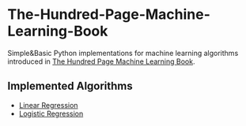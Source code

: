 # The-Hundred-Page-Machine-Learning-Book
Simple&Basic Python implementations for machine learning algorithms introduced in [The Hundred Page Machine Learning Book](http://themlbook.com).

## Implemented Algorithms
- [Linear Regression](linear-regression)
- [Logistic Regression](logistic-regression)
